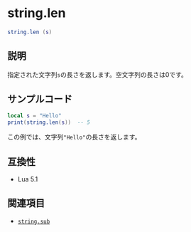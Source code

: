 # string.len

```lua
string.len (s)
```

## 説明

指定された文字列`s`の長さを返します。空文字列の長さは0です。

## サンプルコード

```lua
local s = "Hello"
print(string.len(s))  -- 5
```

この例では、文字列`"Hello"`の長さを返します。

## 互換性

- Lua 5.1

## 関連項目

- [`string.sub`](sub.md)